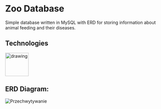# Zoo Database

Simple database written in MySQL with ERD for storing information about animal feeding and their diseases. 

## Technologies

<img src="https://github.com/user-attachments/assets/70ee49b4-0ede-4a77-85f4-3d12cc491896" alt="drawing" width="75"/>

## ERD Diagram:

![Przechwytywanie](https://user-images.githubusercontent.com/125133223/225517592-c21e7999-7590-4db4-98f0-d9a5f7fbe611.PNG)
